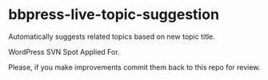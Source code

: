 bbpress-live-topic-suggestion
==========================

Automatically suggests related topics based on new topic title. 

WordPress SVN Spot Applied For. 

Please, if you make improvements commit them back to this repo for review. 




